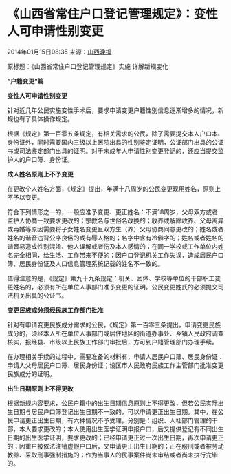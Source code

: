 # 《山西省常住户口登记管理规定》：变性人可申请性别变更

2014年01月15日08:35  来源：[山西晚报](http://news.xinhuanet.com/local/2014-01/15/c_126005748.htm)

原标题：《山西省常住户口登记管理规定》实施 详解新规变化

**“户籍变更”篇**

**变性人可申请性别变更**

针对近几年公民实施变性手术后，要求申请变更户籍性别信息逐渐增多的情况，新规也有了具体操作规定。

根据《规定》第一百零五条规定，有相关需求的公民，除了需要提交本人户口本、身份证外，同时需要国内三级以上医院出具的性别鉴定证明，公证部门出具的公证书或司法鉴定部门出具的证明。对于未成年人申请性别变更登记的，还应当提交监护人的户口簿、身份证。

**成人姓名原则上不予变更**

在更改个人姓名方面，《规定》提出，年满十八周岁的公民变更现用姓名，原则上不予以变更。

符合下列情形之一的，一般应准予变更、更正姓名：不满18周岁，父母双方或者监护人协商一致要求更改的；宗教名与世俗名改换的；收养或解除收养、父母离异或再婚等原因需要将子女姓名变更且双方生（养）父母协商同意更改的；姓名或者姓名的谐音违背公序良俗的或有辱人格的；名字中含有冷僻字的；姓名或者姓名的谐音易造成性别混淆、他人误解或者伤及本人感情的；在同一学校或工作单位内姓名完全相同，给生活、工作带来不便的；因户口登记机关工作失误，造成居民户口簿、居民身份证及人口信息管理系统记载的姓名不一致的。

值得注意的是，《规定》第九十九条规定：机关、团体、学校等单位的干部职工变更姓名的，必须有所在单位人事部门准予变更的证明。公民变更姓氏的必须提交司法机关出具的公证书。

**变更民族成分须经民族工作部门批准**

针对有申请变更民族成分需求的公民，《规定》第一百零三条提出，申请变更民族成分的，须经本人所在单位人事部门或居住地区的街道办事处、乡镇人民政府调查核实，报经县、市级以上民族工作部门审批后，方可到户籍管理部门办理手续。

在办理相关手续的过程中，需要准备的材料有，申请人居民户口簿、居民身份证：申请人父母居民户口簿、居民身份证；设区市人民政府民族工作主管部门批准变更民族成分的证明。

**出生日期原则上不得更改**

根据新规内容要求，公民户籍中的出生日期信息原则上不得更改，但若公民实际出生日期与居民户口簿登记出生日期不一致的，可以申请更正出生日期。其中，在公民申请更正出生日期，有六种情况不予受理，分别是：组织、人社部门管理的干部，本人要求更改的；本人使用出生医学证明申报户口，后又提供登记有不同出生日期的出生医学证明，要求更改的；已经申请更正过一次出生日期，再次申请更正的；因重户被依法注销虚假户口后，又申请更正出生日期的；正在服刑或者被劳动教养、采取刑事强制措施的；作为当事人的民事案件尚未审结或者尚未执行完毕的。
